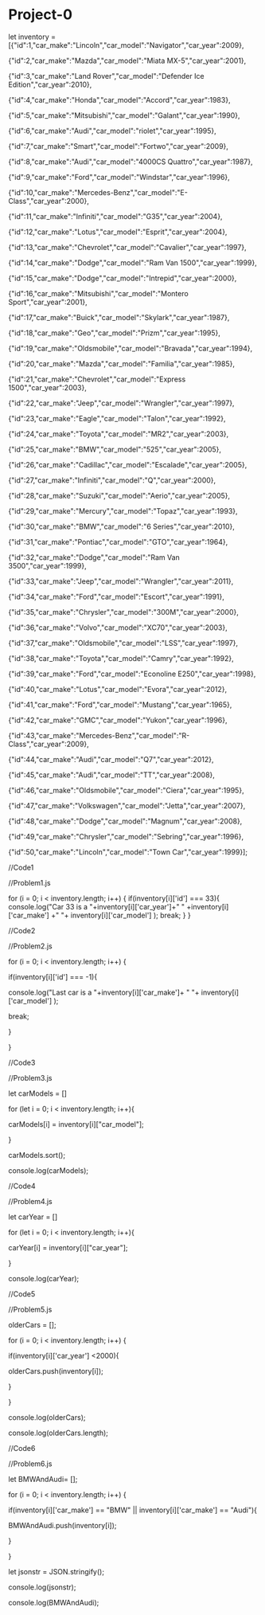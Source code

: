 # Project-0


let inventory = [{"id":1,"car_make":"Lincoln","car_model":"Navigator","car_year":2009},

{"id":2,"car_make":"Mazda","car_model":"Miata MX-5","car_year":2001},

{"id":3,"car_make":"Land Rover","car_model":"Defender Ice Edition","car_year":2010},

{"id":4,"car_make":"Honda","car_model":"Accord","car_year":1983},

{"id":5,"car_make":"Mitsubishi","car_model":"Galant","car_year":1990},

{"id":6,"car_make":"Audi","car_model":"riolet","car_year":1995},

{"id":7,"car_make":"Smart","car_model":"Fortwo","car_year":2009},

{"id":8,"car_make":"Audi","car_model":"4000CS Quattro","car_year":1987},

{"id":9,"car_make":"Ford","car_model":"Windstar","car_year":1996},

{"id":10,"car_make":"Mercedes-Benz","car_model":"E-Class","car_year":2000},

{"id":11,"car_make":"Infiniti","car_model":"G35","car_year":2004},

{"id":12,"car_make":"Lotus","car_model":"Esprit","car_year":2004},

{"id":13,"car_make":"Chevrolet","car_model":"Cavalier","car_year":1997},

{"id":14,"car_make":"Dodge","car_model":"Ram Van 1500","car_year":1999},

{"id":15,"car_make":"Dodge","car_model":"Intrepid","car_year":2000},

{"id":16,"car_make":"Mitsubishi","car_model":"Montero Sport","car_year":2001},

{"id":17,"car_make":"Buick","car_model":"Skylark","car_year":1987},

{"id":18,"car_make":"Geo","car_model":"Prizm","car_year":1995},

{"id":19,"car_make":"Oldsmobile","car_model":"Bravada","car_year":1994},

{"id":20,"car_make":"Mazda","car_model":"Familia","car_year":1985},

{"id":21,"car_make":"Chevrolet","car_model":"Express 1500","car_year":2003},

{"id":22,"car_make":"Jeep","car_model":"Wrangler","car_year":1997},

{"id":23,"car_make":"Eagle","car_model":"Talon","car_year":1992},

{"id":24,"car_make":"Toyota","car_model":"MR2","car_year":2003},

{"id":25,"car_make":"BMW","car_model":"525","car_year":2005},

{"id":26,"car_make":"Cadillac","car_model":"Escalade","car_year":2005},

{"id":27,"car_make":"Infiniti","car_model":"Q","car_year":2000},

{"id":28,"car_make":"Suzuki","car_model":"Aerio","car_year":2005},

{"id":29,"car_make":"Mercury","car_model":"Topaz","car_year":1993},

{"id":30,"car_make":"BMW","car_model":"6 Series","car_year":2010},

{"id":31,"car_make":"Pontiac","car_model":"GTO","car_year":1964},

{"id":32,"car_make":"Dodge","car_model":"Ram Van 3500","car_year":1999},

{"id":33,"car_make":"Jeep","car_model":"Wrangler","car_year":2011},

{"id":34,"car_make":"Ford","car_model":"Escort","car_year":1991},

{"id":35,"car_make":"Chrysler","car_model":"300M","car_year":2000},

{"id":36,"car_make":"Volvo","car_model":"XC70","car_year":2003},

{"id":37,"car_make":"Oldsmobile","car_model":"LSS","car_year":1997},

{"id":38,"car_make":"Toyota","car_model":"Camry","car_year":1992},

{"id":39,"car_make":"Ford","car_model":"Econoline E250","car_year":1998},

{"id":40,"car_make":"Lotus","car_model":"Evora","car_year":2012},

{"id":41,"car_make":"Ford","car_model":"Mustang","car_year":1965},

{"id":42,"car_make":"GMC","car_model":"Yukon","car_year":1996},

{"id":43,"car_make":"Mercedes-Benz","car_model":"R-Class","car_year":2009},

{"id":44,"car_make":"Audi","car_model":"Q7","car_year":2012},

{"id":45,"car_make":"Audi","car_model":"TT","car_year":2008},

{"id":46,"car_make":"Oldsmobile","car_model":"Ciera","car_year":1995},

{"id":47,"car_make":"Volkswagen","car_model":"Jetta","car_year":2007},

{"id":48,"car_make":"Dodge","car_model":"Magnum","car_year":2008},

{"id":49,"car_make":"Chrysler","car_model":"Sebring","car_year":1996},

{"id":50,"car_make":"Lincoln","car_model":"Town Car","car_year":1999}];


//Code1

//Problem1.js


for (i = 0; i < inventory.length; i++) {
if(inventory[i]['id'] === 33){
console.log("Car 33 is a "+inventory[i]['car_year']+" " +inventory[i]['car_make'] +" "+ inventory[i]['car_model'] );
break;
}
}


//Code2

//Problem2.js


for (i = 0; i < inventory.length; i++) {

if(inventory[i]['id'] === -1){

console.log("Last car is a "+inventory[i]['car_make']+ " "+ inventory[i]['car_model'] );

break;

}

}


//Code3

//Problem3.js


let carModels = []

for (let i = 0; i < inventory.length; i++){

carModels[i] = inventory[i]["car_model"];

}

carModels.sort();

console.log(carModels);


//Code4

//Problem4.js


let carYear = []

for (let i = 0; i < inventory.length; i++){

carYear[i] = inventory[i]["car_year"];

}

console.log(carYear);


//Code5

//Problem5.js


olderCars = [];

for (i = 0; i < inventory.length; i++) {

if(inventory[i]['car_year'] <2000){

olderCars.push(inventory[i]);

}

}

console.log(olderCars);

console.log(olderCars.length);


//Code6

//Problem6.js


let BMWAndAudi= [];

for (i = 0; i < inventory.length; i++) {

if(inventory[i]['car_make'] == "BMW" || inventory[i]['car_make'] == "Audi"){

BMWAndAudi.push(inventory[i]);

}

}

let jsonstr = JSON.stringify();

console.log(jsonstr);

console.log(BMWAndAudi);
